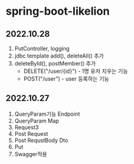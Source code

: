 # spring-boot-likelion

## 2022.10.28
1. PutController, logging
2. jdbc template add(), deleteAll() 추가
3. deleteById(), postMember() 추가 
   - DELETE("/user/{id}") - 1명 유저 지우는 기능
   - POST("/user") - user 등록하는 기능

## 2022.10.27
1. QueryParam기능 Endpoint
2. QueryParam Map	
3. Request3	
4. Post Request	
5. Post RequstBody Dto
6. Put
7. Swagger적용
